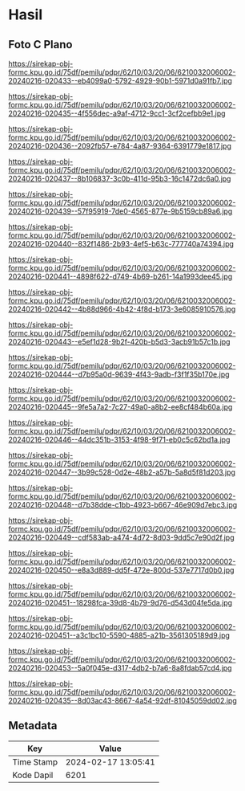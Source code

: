 # Hasil

## Foto C Plano

https://sirekap-obj-formc.kpu.go.id/75df/pemilu/pdpr/62/10/03/20/06/6210032006002-20240216-020433--eb4099a0-5792-4929-90b1-5971d0a91fb7.jpg

https://sirekap-obj-formc.kpu.go.id/75df/pemilu/pdpr/62/10/03/20/06/6210032006002-20240216-020435--4f556dec-a9af-4712-9cc1-3cf2cefbb9e1.jpg

https://sirekap-obj-formc.kpu.go.id/75df/pemilu/pdpr/62/10/03/20/06/6210032006002-20240216-020436--2092fb57-e784-4a87-9364-6391779e1817.jpg

https://sirekap-obj-formc.kpu.go.id/75df/pemilu/pdpr/62/10/03/20/06/6210032006002-20240216-020437--8b106837-3c0b-411d-95b3-16c1472dc6a0.jpg

https://sirekap-obj-formc.kpu.go.id/75df/pemilu/pdpr/62/10/03/20/06/6210032006002-20240216-020439--57f95919-7de0-4565-877e-9b5159cb89a6.jpg

https://sirekap-obj-formc.kpu.go.id/75df/pemilu/pdpr/62/10/03/20/06/6210032006002-20240216-020440--832f1486-2b93-4ef5-b63c-777740a74394.jpg

https://sirekap-obj-formc.kpu.go.id/75df/pemilu/pdpr/62/10/03/20/06/6210032006002-20240216-020441--4898f622-d749-4b69-b261-14a1993dee45.jpg

https://sirekap-obj-formc.kpu.go.id/75df/pemilu/pdpr/62/10/03/20/06/6210032006002-20240216-020442--4b88d966-4b42-4f8d-b173-3e6085910576.jpg

https://sirekap-obj-formc.kpu.go.id/75df/pemilu/pdpr/62/10/03/20/06/6210032006002-20240216-020443--e5ef1d28-9b2f-420b-b5d3-3acb91b57c1b.jpg

https://sirekap-obj-formc.kpu.go.id/75df/pemilu/pdpr/62/10/03/20/06/6210032006002-20240216-020444--d7b95a0d-9639-4f43-9adb-f3f1f35b170e.jpg

https://sirekap-obj-formc.kpu.go.id/75df/pemilu/pdpr/62/10/03/20/06/6210032006002-20240216-020445--9fe5a7a2-7c27-49a0-a8b2-ee8cf484b60a.jpg

https://sirekap-obj-formc.kpu.go.id/75df/pemilu/pdpr/62/10/03/20/06/6210032006002-20240216-020446--44dc351b-3153-4f98-9f71-eb0c5c62bd1a.jpg

https://sirekap-obj-formc.kpu.go.id/75df/pemilu/pdpr/62/10/03/20/06/6210032006002-20240216-020447--3b99c528-0d2e-48b2-a57b-5a8d5f81d203.jpg

https://sirekap-obj-formc.kpu.go.id/75df/pemilu/pdpr/62/10/03/20/06/6210032006002-20240216-020448--d7b38dde-c1bb-4923-b667-46e909d7ebc3.jpg

https://sirekap-obj-formc.kpu.go.id/75df/pemilu/pdpr/62/10/03/20/06/6210032006002-20240216-020449--cdf583ab-a474-4d72-8d03-9dd5c7e90d2f.jpg

https://sirekap-obj-formc.kpu.go.id/75df/pemilu/pdpr/62/10/03/20/06/6210032006002-20240216-020450--e8a3d889-dd5f-472e-800d-537e7717d0b0.jpg

https://sirekap-obj-formc.kpu.go.id/75df/pemilu/pdpr/62/10/03/20/06/6210032006002-20240216-020451--18298fca-39d8-4b79-9d76-d543d04fe5da.jpg

https://sirekap-obj-formc.kpu.go.id/75df/pemilu/pdpr/62/10/03/20/06/6210032006002-20240216-020451--a3c1bc10-5590-4885-a21b-3561305189d9.jpg

https://sirekap-obj-formc.kpu.go.id/75df/pemilu/pdpr/62/10/03/20/06/6210032006002-20240216-020453--5a0f045e-d317-4db2-b7a6-8a8fdab57cd4.jpg

https://sirekap-obj-formc.kpu.go.id/75df/pemilu/pdpr/62/10/03/20/06/6210032006002-20240216-020435--8d03ac43-8667-4a54-92df-81045059dd02.jpg


## Metadata

| Key        | Value               |
| ---------- | ------------------- |
| Time Stamp | 2024-02-17 13:05:41 |
| Kode Dapil | 6201                |



